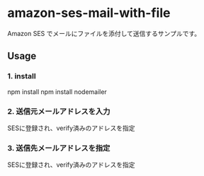 # amazon-ses-mail-with-file

Amazon SES でメールにファイルを添付して送信するサンプルです。

## Usage

### 1. install

npm install
npm install nodemailer

### 2. 送信元メールアドレスを入力

SESに登録され、verify済みのアドレスを指定

### 3. 送信先メールアドレスを指定

SESに登録され、verify済みのアドレスを指定



